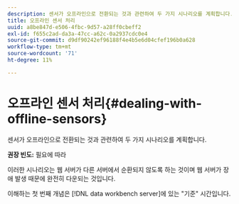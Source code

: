 ```yaml
---
description: 센서가 오프라인으로 전환되는 것과 관련하여 두 가지 시나리오를 계획합니다.
title: 오프라인 센서 처리
uuid: a8be847d-e506-4fbc-9d57-a28ff0cbeff2
exl-id: f655c2ad-da3a-47cc-a62c-0a2937cdc0e4
source-git-commit: d9df90242ef96188f4e4b5e6d04cfef196b0a628
workflow-type: tm+mt
source-wordcount: '71'
ht-degree: 11%

---
```


# 오프라인 센서 처리{#dealing-with-offline-sensors}

센서가 오프라인으로 전환되는 것과 관련하여 두 가지 시나리오를 계획합니다.

**권장 빈도:**  필요에 따라

이러한 시나리오는 웹 서버가 다른 서버에서 순환되지 않도록 하는 것이며 웹 서버가 장애 발생 때문에 완전히 다운되는 것입니다.

이해하는 첫 번째 개념은 [!DNL data workbench server]에 있는 &quot;기준&quot; 시간입니다.
